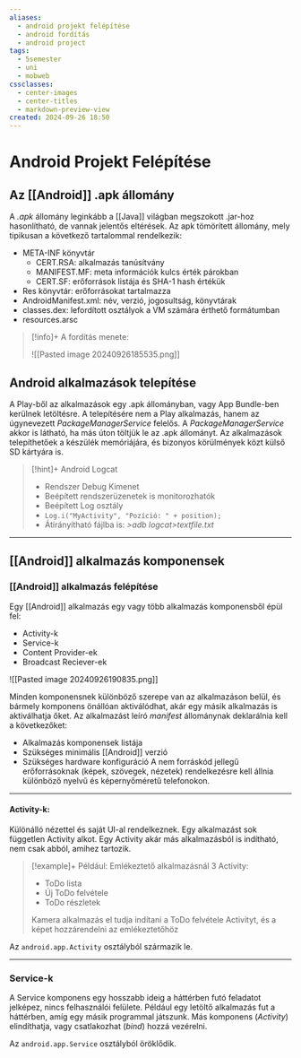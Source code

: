 ```yaml
---
aliases:
  - android projekt felépítése
  - android fordítás
  - android project
tags:
  - 5semester
  - uni
  - mobweb
cssclasses:
  - center-images
  - center-titles
  - markdown-preview-view
created: 2024-09-26 18:50
---
```






# Android Projekt Felépítése


## Az [[Android]] .apk állomány

A *.apk* állomány leginkább a [[Java]] világban megszokott .jar-hoz hasonlítható, de vannak jelentős eltérések. Az apk tömörített állomány, mely tipikusan a következő tartalommal rendelkezik:

- META-INF könyvtár
	- CERT.RSA: alkalmazás tanúsítvány
	- MANIFEST.MF: meta információk kulcs érték párokban
	- CERT.SF: erőforrások listája és SHA-1 hash értékük
- Res könyvtár: erőforrásokat tartalmazza
- AndroidManifest.xml: név, verzió, jogosultság, könyvtárak
- classes.dex: lefordított osztályok a VM számára érthető formátumban
- resources.arsc

>[!info]+ A fordítás menete:
>
>![[Pasted image 20240926185535.png]]

## Android alkalmazások telepítése

A Play-ből az alkalmazások egy .apk állományban, vagy App Bundle-ben kerülnek letöltésre. A telepítésére nem a Play alkalmazás, hanem az úgynevezett *PackageManagerService* felelős. A *PackageManagerService* akkor is látható, ha más úton töltjük le az .apk állományt. Az alkalmazások telepíthetőek a készülék memóriájára, és bizonyos körülmények közt külső SD kártyára is.

>[!hint]+ Android Logcat
>
> - Rendszer Debug Kimenet
> - Beépített rendszerüzenetek is monitorozhatók
> - Beépített Log osztály
> - `Log.i("MyActivity", "Pozíció: " + position);`
> - Átirányítható fájlba is: *>adb logcat>textfile.txt*


---

## [[Android]] alkalmazás komponensek

### [[Android]] alkalmazás felépítése

Egy [[Android]] alkalmazás egy vagy több alkalmazás komponensből épül fel:
- Activity-k
- Service-k
- Content Provider-ek
- Broadcast Reciever-ek

![[Pasted image 20240926190835.png]]


Minden komponensnek különböző szerepe van az alkalmazáson belül, és bármely komponens önállóan aktiválódhat, akár egy másik alkalmazás is aktiválhatja őket. Az alkalmazást leíró *manifest* állománynak deklarálnia kell a következőket:
 - Alkalmazás komponensek listája
 - Szükséges minimális [[Android]] verzió
 - Szükséges hardware konfiguráció
A nem forráskód jellegű erőforrásoknak (képek, szövegek, nézetek) rendelkezésre kell állnia különböző nyelvű és képernyőméretű telefonokon.

---

#### Activity-k:

Különálló nézettel és saját UI-al rendelkeznek. Egy alkalmazást sok független Activity alkot. Egy Activity akár más alkalmazásból is indítható, nem csak abból, amihez tartozik.

>[!example]+ Például:
>Emlékeztető alkalmazásnál 3 Activity:
>- ToDo lista
>- Új ToDo felvétele
>- ToDo részletek
>  
>  Kamera alkalmazás el tudja indítani a ToDo felvétele Activityt, és a képet hozzárendelni az emlékeztetőhöz

Az `android.app.Activity` osztályból származik le.

---

### Service-k

A Service komponens egy hosszabb ideig a háttérben futó feladatot jelképez, nincs felhasználói felülete. Például egy letöltő alkalmazás fut a háttérben, amíg egy másik programmal játszunk. Más komponens (*Activity*) elindíthatja, vagy csatlakozhat (*bind*) hozzá vezérelni.

Az `android.app.Service` osztályból öröklődik.
